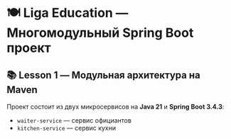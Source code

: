 # 🍽️ Liga Education — Многомодульный Spring Boot проект

## 📚 Lesson 1 — Модульная архитектура на Maven

Проект состоит из двух микросервисов на **Java 21** и **Spring Boot 3.4.3**:

- `waiter-service` — сервис официантов
- `kitchen-service` — сервис кухни


